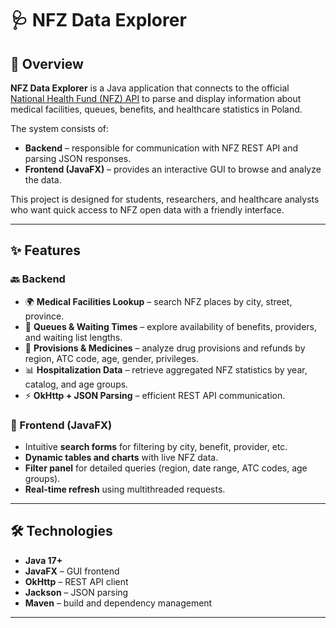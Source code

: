 # 🩺 NFZ Data Explorer

## 📌 Overview
**NFZ Data Explorer** is a Java application that connects to the official  
[National Health Fund (NFZ) API](https://api.nfz.gov.pl/) to parse and display information about medical facilities, queues, benefits, and healthcare statistics in Poland.  

The system consists of:
- **Backend** – responsible for communication with NFZ REST API and parsing JSON responses.  
- **Frontend (JavaFX)** – provides an interactive GUI to browse and analyze the data.  

This project is designed for students, researchers, and healthcare analysts who want quick access to NFZ open data with a friendly interface.

---

## ✨ Features
### 🔙 Backend
- 🌍 **Medical Facilities Lookup** – search NFZ places by city, street, province.  
- 📅 **Queues & Waiting Times** – explore availability of benefits, providers, and waiting list lengths.  
- 💊 **Provisions & Medicines** – analyze drug provisions and refunds by region, ATC code, age, gender, privileges.  
- 📊 **Hospitalization Data** – retrieve aggregated NFZ statistics by year, catalog, and age groups.  
- ⚡ **OkHttp + JSON Parsing** – efficient REST API communication.

### 🎨 Frontend (JavaFX)
- Intuitive **search forms** for filtering by city, benefit, provider, etc.  
- **Dynamic tables and charts** with live NFZ data.  
- **Filter panel** for detailed queries (region, date range, ATC codes, age groups).  
- **Real-time refresh** using multithreaded requests.  

---

## 🛠️ Technologies
- **Java 17+**  
- **JavaFX** – GUI frontend  
- **OkHttp** – REST API client  
- **Jackson** – JSON parsing  
- **Maven** – build and dependency management  

---
